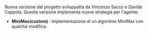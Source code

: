 Nuova versione del progetto sviluppatta da Vincenzo Sacco e Davide Coppola.
Questa versione implementa nuove strategia per l'agente:

- **MiniMax(custom)**  : Implementazione di un algoritmo MiniMax con qualche modifica.